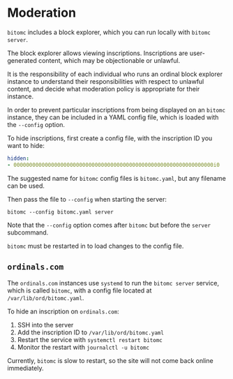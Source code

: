 Moderation
==========

`bitomc` includes a block explorer, which you can run locally with `bitomc server`.

The block explorer allows viewing inscriptions. Inscriptions are user-generated
content, which may be objectionable or unlawful.

It is the responsibility of each individual who runs an ordinal block explorer
instance to understand their responsibilities with respect to unlawful content,
and decide what moderation policy is appropriate for their instance.

In order to prevent particular inscriptions from being displayed on an `bitomc`
instance, they can be included in a YAML config file, which is loaded with the
`--config` option.

To hide inscriptions, first create a config file, with the inscription ID you
want to hide:

```yaml
hidden:
- 0000000000000000000000000000000000000000000000000000000000000000i0
```

The suggested name for `bitomc` config files is `bitomc.yaml`, but any filename can
be used.

Then pass the file to `--config` when starting the server:

`bitomc --config bitomc.yaml server`

Note that the `--config` option comes after `bitomc` but before the `server`
subcommand.

`bitomc` must be restarted in to load changes to the config file.

`ordinals.com`
--------------

The `ordinals.com` instances use `systemd` to run the `bitomc server` service,
which is called `bitomc`, with a config file located at `/var/lib/ord/bitomc.yaml`.

To hide an inscription on `ordinals.com`:

1. SSH into the server
2. Add the inscription ID to `/var/lib/ord/bitomc.yaml`
3. Restart the service with `systemctl restart bitomc`
4. Monitor the restart with `journalctl -u bitomc`

Currently, `bitomc` is slow to restart, so the site will not come back online
immediately.

